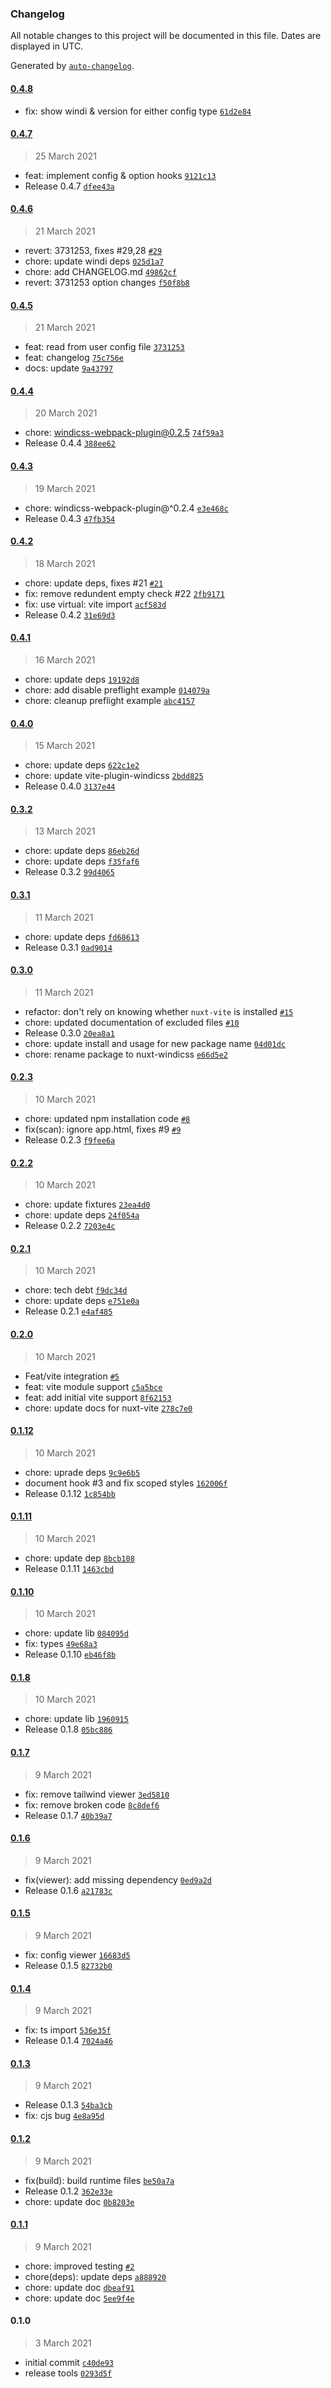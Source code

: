 ### Changelog

All notable changes to this project will be documented in this file. Dates are displayed in UTC.

Generated by [`auto-changelog`](https://github.com/CookPete/auto-changelog).

#### [0.4.8](https://github.com/windicss/nuxt-windicss-module/compare/0.4.7...0.4.8)

- fix: show windi & version for either config type [`61d2e84`](https://github.com/windicss/nuxt-windicss-module/commit/61d2e842b3958844206c8663e04d89b8c6300a36)

#### [0.4.7](https://github.com/windicss/nuxt-windicss-module/compare/0.4.6...0.4.7)

> 25 March 2021

- feat: implement config & option hooks [`9121c13`](https://github.com/windicss/nuxt-windicss-module/commit/9121c13e34d71f704575f1a0f81b1726079b2dd5)
- Release 0.4.7 [`dfee43a`](https://github.com/windicss/nuxt-windicss-module/commit/dfee43a74df0607edbee4e48a8c3b22598eae28d)

#### [0.4.6](https://github.com/windicss/nuxt-windicss-module/compare/0.4.5...0.4.6)

> 21 March 2021

- revert: 3731253, fixes #29,28 [`#29`](https://github.com/windicss/nuxt-windicss-module/issues/29)
- chore: update windi deps [`025d1a7`](https://github.com/windicss/nuxt-windicss-module/commit/025d1a734357434a3e1283e7c686c4409025d4b5)
- chore: add CHANGELOG.md [`49862cf`](https://github.com/windicss/nuxt-windicss-module/commit/49862cfaf39818385d8de69852269e1b30a9aab7)
- revert: 3731253 option changes [`f50f8b8`](https://github.com/windicss/nuxt-windicss-module/commit/f50f8b8150faf5952cf6896d64846eb5f0d7cfdb)

#### [0.4.5](https://github.com/windicss/nuxt-windicss-module/compare/0.4.4...0.4.5)

> 21 March 2021

- feat: read from user config file [`3731253`](https://github.com/windicss/nuxt-windicss-module/commit/3731253c5e177cfc50deb177a16ba8e599e98e60)
- feat: changelog [`75c756e`](https://github.com/windicss/nuxt-windicss-module/commit/75c756ed538558a3468c5bb9a03ff45f60ba99cf)
- docs: update [`9a43797`](https://github.com/windicss/nuxt-windicss-module/commit/9a4379748c02cc91e7779ea5be267450941a9c98)

#### [0.4.4](https://github.com/windicss/nuxt-windicss-module/compare/0.4.3...0.4.4)

> 20 March 2021

- chore: windicss-webpack-plugin@0.2.5 [`74f59a3`](https://github.com/windicss/nuxt-windicss-module/commit/74f59a3c813bf4659e92979e9815c9cd7fcd7527)
- Release 0.4.4 [`388ee62`](https://github.com/windicss/nuxt-windicss-module/commit/388ee62e93b8cdafe39f847df42f8203b80519a0)

#### [0.4.3](https://github.com/windicss/nuxt-windicss-module/compare/0.4.2...0.4.3)

> 19 March 2021

- chore: windicss-webpack-plugin@^0.2.4 [`e3e468c`](https://github.com/windicss/nuxt-windicss-module/commit/e3e468c38ae5dd61f3825346ac67b641755782f9)
- Release 0.4.3 [`47fb354`](https://github.com/windicss/nuxt-windicss-module/commit/47fb3543085d9ee2199581ef29427f9adf96b9ed)

#### [0.4.2](https://github.com/windicss/nuxt-windicss-module/compare/0.4.1...0.4.2)

> 18 March 2021

- chore: update deps, fixes #21 [`#21`](https://github.com/windicss/nuxt-windicss-module/issues/21)
- fix: remove redundent empty check #22 [`2fb9171`](https://github.com/windicss/nuxt-windicss-module/commit/2fb91717dd1cb616046c9516f0dfd937537a9dad)
- fix: use virtual: vite import [`acf583d`](https://github.com/windicss/nuxt-windicss-module/commit/acf583d219024e83423049b00f50f0ba1a1b9d09)
- Release 0.4.2 [`31e69d3`](https://github.com/windicss/nuxt-windicss-module/commit/31e69d3495ae076d934a67a797c465f383d95398)

#### [0.4.1](https://github.com/windicss/nuxt-windicss-module/compare/0.4.0...0.4.1)

> 16 March 2021

- chore: update deps [`19192d8`](https://github.com/windicss/nuxt-windicss-module/commit/19192d81a0c480e5e858b2208a8b9d796c2dece2)
- chore: add disable preflight example [`014079a`](https://github.com/windicss/nuxt-windicss-module/commit/014079ade897f4a3562ac99ff484d29e46e01f98)
- chore: cleanup preflight example [`abc4157`](https://github.com/windicss/nuxt-windicss-module/commit/abc415765d73d3c824127eb47638a1d8fe8e6c3b)

#### [0.4.0](https://github.com/windicss/nuxt-windicss-module/compare/0.3.2...0.4.0)

> 15 March 2021

- chore: update deps [`622c1e2`](https://github.com/windicss/nuxt-windicss-module/commit/622c1e2ea93dd4d7095408c7aeda0e7fe8e588d8)
- chore: update vite-plugin-windicss [`2bdd825`](https://github.com/windicss/nuxt-windicss-module/commit/2bdd8256dba1810f2910e316241b8ccceab72e01)
- Release 0.4.0 [`3137e44`](https://github.com/windicss/nuxt-windicss-module/commit/3137e447a611ea8500fe60716f1ca4665976cf6a)

#### [0.3.2](https://github.com/windicss/nuxt-windicss-module/compare/0.3.1...0.3.2)

> 13 March 2021

- chore: update deps [`86eb26d`](https://github.com/windicss/nuxt-windicss-module/commit/86eb26dc6d2f45daa09c4e8e84a958eca0ccb457)
- chore: update deps [`f35faf6`](https://github.com/windicss/nuxt-windicss-module/commit/f35faf66054311786879db359b2c23a441bccbc7)
- Release 0.3.2 [`99d4065`](https://github.com/windicss/nuxt-windicss-module/commit/99d406595754a5693d2ba20353eed24336b15ca5)

#### [0.3.1](https://github.com/windicss/nuxt-windicss-module/compare/0.3.0...0.3.1)

> 11 March 2021

- chore: update deps [`fd68613`](https://github.com/windicss/nuxt-windicss-module/commit/fd6861367680ac06b1f91b1db9d92aab4e1a9fcd)
- Release 0.3.1 [`0ad9014`](https://github.com/windicss/nuxt-windicss-module/commit/0ad9014591c31ba1c20263bb4f519a2df47df7bf)

#### [0.3.0](https://github.com/windicss/nuxt-windicss-module/compare/0.2.3...0.3.0)

> 11 March 2021

- refactor: don't rely on knowing whether `nuxt-vite` is installed [`#15`](https://github.com/windicss/nuxt-windicss-module/pull/15)
- chore: updated documentation of excluded files [`#10`](https://github.com/windicss/nuxt-windicss-module/pull/10)
- Release 0.3.0 [`20ea8a1`](https://github.com/windicss/nuxt-windicss-module/commit/20ea8a15ea0c221cb81484e35bff5c2ab01ee638)
- chore: update install and usage for new package name [`04d01dc`](https://github.com/windicss/nuxt-windicss-module/commit/04d01dcd49909b13d8f1596f85a7033792862b84)
- chore: rename package to nuxt-windicss [`e66d5e2`](https://github.com/windicss/nuxt-windicss-module/commit/e66d5e2c8334469a5f615ee64a180909b860bd8a)

#### [0.2.3](https://github.com/windicss/nuxt-windicss-module/compare/0.2.2...0.2.3)

> 10 March 2021

- chore: updated npm installation code [`#8`](https://github.com/windicss/nuxt-windicss-module/pull/8)
- fix(scan): ignore app.html, fixes #9 [`#9`](https://github.com/windicss/nuxt-windicss-module/issues/9)
- Release 0.2.3 [`f9fee6a`](https://github.com/windicss/nuxt-windicss-module/commit/f9fee6ae4fc392b9bcddff48a257f65b99f7cb99)

#### [0.2.2](https://github.com/windicss/nuxt-windicss-module/compare/0.2.1...0.2.2)

> 10 March 2021

- chore: update fixtures [`23ea4d0`](https://github.com/windicss/nuxt-windicss-module/commit/23ea4d067431d142abf34bfaa197f588ad70dde5)
- chore: update deps [`24f054a`](https://github.com/windicss/nuxt-windicss-module/commit/24f054abf93f23a66f43111eaba6abc237e6807f)
- Release 0.2.2 [`7203e4c`](https://github.com/windicss/nuxt-windicss-module/commit/7203e4cc7feebd190a3dd210687b746dbd52ab29)

#### [0.2.1](https://github.com/windicss/nuxt-windicss-module/compare/0.2.0...0.2.1)

> 10 March 2021

- chore: tech debt [`f9dc34d`](https://github.com/windicss/nuxt-windicss-module/commit/f9dc34da9378b110c7c1b59d74746cd2871185bb)
- chore: update deps [`e751e0a`](https://github.com/windicss/nuxt-windicss-module/commit/e751e0a5001fee035038c1241c4584742a896d7a)
- Release 0.2.1 [`e4af485`](https://github.com/windicss/nuxt-windicss-module/commit/e4af48524a7513ccbad434a340f840a920d6c926)

#### [0.2.0](https://github.com/windicss/nuxt-windicss-module/compare/0.1.12...0.2.0)

> 10 March 2021

- Feat/vite integration [`#5`](https://github.com/windicss/nuxt-windicss-module/pull/5)
- feat: vite module support [`c5a5bce`](https://github.com/windicss/nuxt-windicss-module/commit/c5a5bcee5312bc634e4b0f4d6e9328b7313a4c69)
- feat: add initial vite support [`8f62153`](https://github.com/windicss/nuxt-windicss-module/commit/8f621536272905a40d04c63a71659647afba5aee)
- chore: update docs for nuxt-vite [`278c7e0`](https://github.com/windicss/nuxt-windicss-module/commit/278c7e0da00a7e2effe807196d12f102e0619dfa)

#### [0.1.12](https://github.com/windicss/nuxt-windicss-module/compare/0.1.11...0.1.12)

> 10 March 2021

- chore: uprade deps [`9c9e6b5`](https://github.com/windicss/nuxt-windicss-module/commit/9c9e6b54eae7517fa08ce7a00309514151b984a3)
- document hook #3 and fix scoped styles [`162006f`](https://github.com/windicss/nuxt-windicss-module/commit/162006f63e60c4dd42065ed26ffd1dcf72d0bd9a)
- Release 0.1.12 [`1c854bb`](https://github.com/windicss/nuxt-windicss-module/commit/1c854bb03a603b5b92670d594b2a3c59ded24ada)

#### [0.1.11](https://github.com/windicss/nuxt-windicss-module/compare/0.1.10...0.1.11)

> 10 March 2021

- chore: update dep [`8bcb108`](https://github.com/windicss/nuxt-windicss-module/commit/8bcb1084d4b76b7727cfbe5b8679da8418d81d6b)
- Release 0.1.11 [`1463cbd`](https://github.com/windicss/nuxt-windicss-module/commit/1463cbdbe4007e25cf2f1d0f0e76fe8b22150fea)

#### [0.1.10](https://github.com/windicss/nuxt-windicss-module/compare/0.1.8...0.1.10)

> 10 March 2021

- chore: update lib [`084095d`](https://github.com/windicss/nuxt-windicss-module/commit/084095db4bf688764e6de7af6bf33350e8c1e035)
- fix: types [`49e68a3`](https://github.com/windicss/nuxt-windicss-module/commit/49e68a3ab9786dee274f038409978bb53934f92e)
- Release 0.1.10 [`eb46f8b`](https://github.com/windicss/nuxt-windicss-module/commit/eb46f8b55708a3cd66db3bc8cb202aa9ce1d0372)

#### [0.1.8](https://github.com/windicss/nuxt-windicss-module/compare/0.1.7...0.1.8)

> 10 March 2021

- chore: update lib [`1960915`](https://github.com/windicss/nuxt-windicss-module/commit/19609153ae37efaf870b4b265b1998ea97835899)
- Release 0.1.8 [`05bc886`](https://github.com/windicss/nuxt-windicss-module/commit/05bc886ff6a1dbc553d03f1f3f8c8ed213076432)

#### [0.1.7](https://github.com/windicss/nuxt-windicss-module/compare/0.1.6...0.1.7)

> 9 March 2021

- fix: remove tailwind viewer [`3ed5810`](https://github.com/windicss/nuxt-windicss-module/commit/3ed5810a99d830cd2bfdc8d32b5a4429c9c14b95)
- fix: remove broken code [`8c8def6`](https://github.com/windicss/nuxt-windicss-module/commit/8c8def661e9b42a064e139c6a70625a351c312f0)
- Release 0.1.7 [`40b39a7`](https://github.com/windicss/nuxt-windicss-module/commit/40b39a763294e0ad7338a28dc47849797866541d)

#### [0.1.6](https://github.com/windicss/nuxt-windicss-module/compare/0.1.5...0.1.6)

> 9 March 2021

- fix(viewer): add missing dependency [`0ed9a2d`](https://github.com/windicss/nuxt-windicss-module/commit/0ed9a2dd262a79e3569b616571d2d59884178f2d)
- Release 0.1.6 [`a21783c`](https://github.com/windicss/nuxt-windicss-module/commit/a21783c71b74ac244fec3d50bfce847ff220affb)

#### [0.1.5](https://github.com/windicss/nuxt-windicss-module/compare/0.1.4...0.1.5)

> 9 March 2021

- fix: config viewer [`16683d5`](https://github.com/windicss/nuxt-windicss-module/commit/16683d59ff8da78253dfd8b7ec7108e830825e1e)
- Release 0.1.5 [`82732b0`](https://github.com/windicss/nuxt-windicss-module/commit/82732b02643c76011513b469a0a381a0b8bb1a05)

#### [0.1.4](https://github.com/windicss/nuxt-windicss-module/compare/0.1.3...0.1.4)

> 9 March 2021

- fix: ts import [`536e35f`](https://github.com/windicss/nuxt-windicss-module/commit/536e35f40f45b850789c88ebed269c30c30aca91)
- Release 0.1.4 [`7024a46`](https://github.com/windicss/nuxt-windicss-module/commit/7024a46ce7ade447632caf0c28db0db610daca1e)

#### [0.1.3](https://github.com/windicss/nuxt-windicss-module/compare/0.1.2...0.1.3)

> 9 March 2021

- Release 0.1.3 [`54ba3cb`](https://github.com/windicss/nuxt-windicss-module/commit/54ba3cbc136bd90a46fca575b5777d7790cd64f6)
- fix: cjs bug [`4e8a95d`](https://github.com/windicss/nuxt-windicss-module/commit/4e8a95d763ff11c55013274c378a767ec7572df2)

#### [0.1.2](https://github.com/windicss/nuxt-windicss-module/compare/0.1.1...0.1.2)

> 9 March 2021

- fix(build): build runtime files [`be50a7a`](https://github.com/windicss/nuxt-windicss-module/commit/be50a7a805857d8d267c986964d65d10132ecae3)
- Release 0.1.2 [`362e33e`](https://github.com/windicss/nuxt-windicss-module/commit/362e33e13d651f51e170532f786a31c469b6b020)
- chore: update doc [`0b8203e`](https://github.com/windicss/nuxt-windicss-module/commit/0b8203eba9734cea7392cb47db545f5526e250a8)

#### [0.1.1](https://github.com/windicss/nuxt-windicss-module/compare/0.1.0...0.1.1)

> 9 March 2021

- chore: improved testing [`#2`](https://github.com/windicss/nuxt-windicss-module/pull/2)
- chore(deps): update deps [`a888920`](https://github.com/windicss/nuxt-windicss-module/commit/a888920710b4b668753303e3614209e51475c028)
- chore: update doc [`dbeaf91`](https://github.com/windicss/nuxt-windicss-module/commit/dbeaf917c1f4ba4644ab62aa0ddba7628822988e)
- chore: update doc [`5ee9f4e`](https://github.com/windicss/nuxt-windicss-module/commit/5ee9f4e13d9277cc5f30a318a1a15c8d0e87415f)

#### 0.1.0

> 3 March 2021

- initial commit [`c40de93`](https://github.com/windicss/nuxt-windicss-module/commit/c40de9352eee2d87e8565175f0d40253c23c97fb)
- release tools [`0293d5f`](https://github.com/windicss/nuxt-windicss-module/commit/0293d5fdb3858d04acecd9e6cc5f13010c5696f4)

